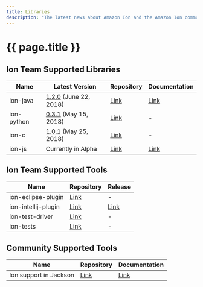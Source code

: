 ```yaml
---
title: Libraries
description: "The latest news about Amazon Ion and the Amazon Ion community."
---
```


# {{ page.title }}

## Ion Team Supported Libraries

| Name | Latest Version | Repository | Documentation |
|------|----------------|------|---------------|
| ion-java | [1.2.0](https://github.com/amzn/ion-java/releases/latest) (June 22, 2018) | [Link](https://github.com/amzn/ion-java) | [Link](https://www.javadoc.io/doc/software.amazon.ion/ion-java/) |
|ion-python | [0.3.1](https://github.com/amzn/ion-python/releases/latest) (May 15, 2018) | [Link](https://github.com/amzn/ion-python) | - |
| ion-c | [1.0.1](https://github.com/amzn/ion-c/releases/latest) (May 25, 2018) | [Link](https://github.com/amzn/ion-c) | - |
| ion-js | Currently in Alpha | [Link](https://github.com/amzn/ion-js) | [Link](https://amzn.github.io/ion-js/api/) |

## Ion Team Supported Tools

| Name | Repository | Release |
|------|------|---------|
| ion-eclipse-plugin | [Link](https://github.com/amzn/ion-eclipse-plugin) | - |
| ion-intellij-plugin | [Link](https://github.com/amzn/ion-intellij-plugin) | [Link](https://plugins.jetbrains.com/plugin/8409-amazon-ion-intellij-idea-plugin) |
| ion-test-driver | [Link](https://github.com/amzn/ion-test-driver) | - |
| ion-tests | [Link](https://github.com/amzn/ion-tests) | - |


## Community Supported Tools

| Name | Repository | Documentation |
|------|------------|---------------|
| Ion support in Jackson |  [Link](https://github.com/FasterXML/jackson-dataformats-binary/tree/master/ion) | [Link](http://fasterxml.github.io/jackson-dataformats-binary/javadoc/ion/2.9/) |
